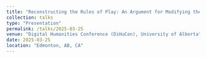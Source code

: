 ```yaml
---
title: "Reconstructing the Rules of Play: An Argument for Modifying the *New York Times’* Spelling Bee"
collection: talks
type: "Presentation"
permalink: /talks/2025-03-25
venue: "Digital Humanities Conference (DiHuCon), University of Alberta"
date: 2025-03-25
location: "Edmonton, AB, CA"
---
```




